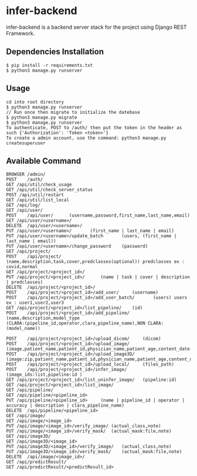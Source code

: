 # infer-backend

infer-backend is a backend server stack for the project using Django REST Framework.

## Dependencies Installation

	$ pip install -r requirements.txt
	$ python3 manage.py runserver

## Usage

	cd into root directory
	$ python3 manage.py runserver
	// Run once then migrate to initialize the datebase
	$ python3 manage.py migrate
	$ python3 manage.py runserver
	To authenticate, POST to /auth/ then put the token in the header as such {'Authorization': 'Token <token>'}
	To create a admin account, use the command: python3 manage.py createsuperuser

## Available Command

	BROWSER	/admin/
	POST	/auth/
	GET /api/util/check_usage
	GET /api/util/check_server_status
	POST /api/util/restart
	GET	/api/util/list_local
	GET	/api/log/
	GET	/api/user/
	POST	/api/user/		(username,password,first_name,last_name,email)
	GET	/api/user/<username>/
	DELETE	/api/user/<username>/
	PUT	/api/user/<username>/		(first_name | last_name | email)
	PUT	/api/user/<username>/update_batch		(users, (first_name | last_name | email))
	PUT	/api/user/<username>/change_password	(password)
	GET	/api/project/	
	POST	/api/project/	(name,description,task,cover,predclasses(optional)) predclasses ex : covid,normal
	GET	/api/project/<project_id>/
	PUT	/api/project/<project_id>/		(name | task | cover | description | predclasses)
	DELETE	/api/project/<project_id>/
	POST	/api/project/<project_id>/add_user/		(username)
	POST	/api/project/<project_id>/add_user_batch/		(users) users ex : user1,user2,user3	
	GET	/api/project/<project_id>/list_pipeline/	(id)
	POST	/api/project/<project_id>/add_pipeline/	(name,description,model_type
	(CLARA:(pipeline_id,operator,clara_pipeline_name),NON CLARA:(model_name))

	POST	/api/project/<project_id>/upload_dicom/		(dicom)
	POST	/api/project/<project_id>/upload_image/		(image,patient_name,patient_id,physician_name,patient_age,content_date:YMD)
	POST	/api/project/<project_id>/upload_image3D/		(image:zip,patient_name,patient_id,physician_name,patient_age,content_date:YMD)
	POST	/api/project/<project_id>/upload_local/		(files_path)
	POST	/api/project/<project_id>/infer_image/	(image_ids:list,pipeline:id	)
	GET	/api/project/<project_id>/list_uninfer_image/	(pipeline:id)
	GET	/api/project/<project_id>/list_image/
	GET	/api/pipeline/
	GET	/api/pipeline/<pipeline_id>
	PUT	/api/pipeline/<pipeline_id>		(name | pipeline_id | operator | accuracy | description | clara_pipeline_name)
	DELETE	/api/pipeline/<pipeline_id>
	GET	/api/image/
	GET	/api/image/<image_id>
	PUT	/api/image/<image_id>/verify_image/	(actual_class,note)
	PUT	/api/image/<image_id>/verify_mask/	(actual_mask:file,note)
	GET	/api/image3D/
	GET	/api/image3D/<image_id>
	PUT	/api/image3D/<image_id>/verify_image/	(actual_class,note)
	PUT	/api/image3D/<image_id>/verify_mask/	(actual_mask:file,note)
	DELETE	/api/image/<image_id>/
	GET	/api/predictResult/
	GET	/api/predictResult/<predictResult_id>
